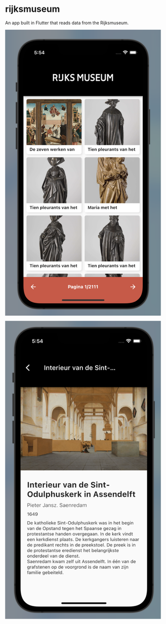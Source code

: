 # rijksmuseum
An app built in Flutter that reads data from the Rijksmuseum.

![Screenshot 1](/assets/screenshots/screenshot1.png)

![Screenshot 2](/assets/screenshots/screenshot2.png)